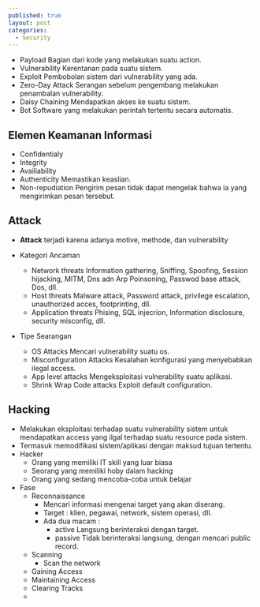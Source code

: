 ```yaml
---
published: true
layout: post
categories:
  - Security
---
```

- Payload
  Bagian dari kode yang melakukan suatu action.
- Vulnerability
  Kerentanan pada suatu sistem.
- Exploit
  Pembobolan sistem dari vulnerability yang ada.
- Zero-Day Attack
  Serangan sebelum pengembang melakukan penambalan vulnerability.
- Daisy Chaining
  Mendapatkan akses ke suatu sistem.
- Bot
  Software yang melakukan perintah tertentu secara automatis.
  
## Elemen Keamanan Informasi
- Confidentialy
- Integrity
- Availiability
- Authenticity
  Memastikan keaslian.
- Non-repudiation
  Pengirim pesan tidak dapat mengelak bahwa ia yang mengirimkan pesan tersebut.
  
## Attack
- **Attack** terjadi karena adanya motive, methode, dan vulnerability

- Kategori Ancaman
  - Network threats
    Information gathering, Sniffing, Spoofing, Session hijacking, MITM, Dns adn Arp Poinsoning, Passwod base attack, Dos, dll.
  - Host threats
    Malware attack, Password attack, privilege escalation, unauthorized acces, footprinting, dll.
  - Application threats
    Phising, SQL injecrion, Information disclosure, security misconfig, dll.
  
- Tipe Searangan
  - OS Attacks
    Mencari vulnerability suatu os.
  - Misconfiguration Attacks
    Kesalahan konfigurasi yang menyebabkan ilegal access.
  - App level attacks
    Mengeksploitasi vulnerability suatu aplikasi.
  - Shrink Wrap Code attacks
    Exploit default configuration.
    
## Hacking
- Melakukan eksploitasi terhadap suatu vulnerability sistem untuk mendapatkan access yang ilgal terhadap suatu resource pada sistem.
- Termasuk memodifikasi sistem/aplikasi dengan maksud tujuan tertentu.
- Hacker
  - Orang yang memiliki IT skill yang luar biasa
  - Seorang yang memiliki hoby dalam hacking
  - Orang yang sedang mencoba-coba untuk belajar
- Fase
  - Reconnaissance
    - Mencari informasi mengenai target yang akan diserang.
    - Target : klien, pegawai, network, sistem operasi, dll.
    - Ada dua macam :
      - active
        Langsung berinteraksi dengan target.
      - passive
        Tidak berinteraksi langsung, dengan mencari public record.
  - Scanning
    - Scan the network
  - Gaining Access
  - Maintaining Access
  - Clearing Tracks
  -
